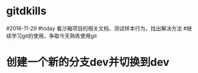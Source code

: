 # gitdkills
#2016-11-29
#today 看沙箱项目的相关文档，测试样本行为，找出解决方法
#继续学习git的使用，争取今天熟练使用git
# 创建一个新的分支dev并切换到dev
